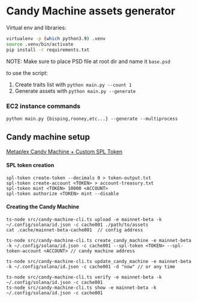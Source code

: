# Candy Machine assets generator

Virtual env and libraries:
```bash
virtualenv -p (which python3.9) .venv
source .venv/bin/activate
pip install -r requirements.txt
```

NOTE: Make sure to place PSD file at root dir and name it `base.psd`

to use the script:
1. Create traits list with `python main.py --count 1`
2. Generate assets with `python main.py --generate`

### EC2 instance commands

```fish
python main.py {bisping,rooney,etc...} --generate --multiprocess
```


## Candy machine setup

[Metaplex Candy Machine + Custom SPL Token](https://docs.google.com/document/d/1ZJsbLJXKCAqUsOU6a0Jk-yOuSYi-uOMYdQZIILGsvxE/mobilebasic)

#### SPL token creation
```
spl-token create-token --decimals 0 > token-output.txt
spl-token create-account <TOKEN> > account-treasury.txt
spl-token mint <TOKEN> 10000 <ACCOUNT>
spl-token authorize <TOKEN> mint --disable
```

#### Creating the Candy Machine
```
ts-node src/candy-machine-cli.ts upload -e mainnet-beta -k ~/.config/solana/id.json -c cache001 ./path/to/assets
cat .cache/mainnet-beta-cache001  // config address

ts-node src/candy-machine-cli.ts create_candy_machine -e mainnet-beta -k ~/.config/solana/id.json -c cache001 --spl-token <TOKEN> --spl-token-account <ACCOUNT> // candy machine address

ts-node src/candy-machine-cli.ts update_candy_machine -e mainnet-beta -k ~/.config/solana/id.json -c cache001 -d "now" // or any time

ts-node src/candy-machine-cli.ts verify -e mainnet-beta -k ~/.config/solana/id.json -c cache001
ts-node src/candy-machine-cli.ts show -e mainnet-beta -k ~/.config/solana/id.json -c cache001
```
